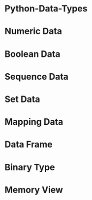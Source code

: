 # Python-Data-Types
# Numeric Data
# Boolean Data
# Sequence Data
# Set Data
# Mapping Data
# Data Frame
# Binary Type
# Memory View
